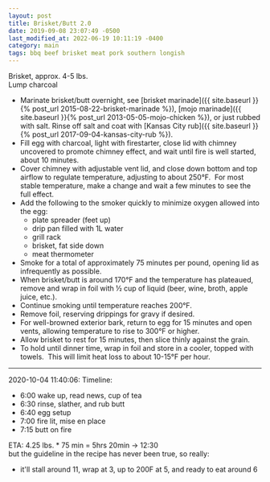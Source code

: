```yaml
---
layout: post
title: Brisket/Butt 2.0
date: 2019-09-08 23:07:49 -0500
last_modified_at: 2022-06-19 10:11:19 -0400
category: main
tags: bbq beef brisket meat pork southern longish
---
```

Brisket, approx. 4-5 lbs.  
Lump charcoal
* Marinate brisket/butt overnight, see [brisket marinade]({{ site.baseurl }}{% post_url 2015-08-22-brisket-marinade %}), [mojo marinade]({{ site.baseurl }}{% post_url 2013-05-05-mojo-chicken %}), or just rubbed with salt. Rinse off salt and coat with [Kansas City rub]({{ site.baseurl }}{% post_url 2017-09-04-kansas-city-rub %}).
* Fill egg with charcoal, light with firestarter, close lid with chimney uncovered to promote chimney effect, and wait until fire is well started, about 10 minutes.
* Cover chimney with adjustable vent lid, and close down bottom and top airflow to regulate temperature, adjusting to about 250°F.  For most stable temperature, make a change and wait a few minutes to see the full effect.
* Add the following to the smoker quickly to minimize oxygen allowed into the egg:  
  * plate spreader (feet up)
  * drip pan filled with 1L water
  * grill rack
  * brisket, fat side down
  * meat thermometer
* Smoke for a total of approximately 75 minutes per pound, opening lid as infrequently as possible.
* When brisket/butt is around 170°F and the temperature has plateaued, remove and wrap in foil with ½ cup of liquid (beer, wine, broth, apple juice, etc.).
* Continue smoking until temperature reaches 200°F.
* Remove foil, reserving drippings for gravy if desired.
* For well-browned exterior bark, return to egg for 15 minutes and open vents, allowing temperature to rise to 300°F or higher.
* Allow brisket to rest for 15 minutes, then slice thinly against the grain.
* To hold until dinner time, wrap in foil and store in a cooler, topped with towels.  This will limit heat loss to about 10-15°F per hour.

---

2020-10-04 11:40:06: Timeline:
* 6:00 wake up, read news, cup of tea
* 6:30 rinse, slather, and rub butt
* 6:40 egg setup
* 7:00 fire lit, mise en place
* 7:15 butt on fire

ETA: 4.25 lbs. * 75 min = 5hrs 20min -> 12:30  
but the guideline in the recipe has never been true, so really:
* it'll stall around 11, wrap at 3, up to 200F at 5, and ready to eat around 6
